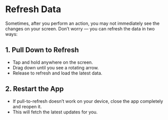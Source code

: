 # Refresh Data

Sometimes, after you perform an action, you may not immediately see the changes on your screen. Don’t worry — you can refresh the data in two ways:


## 1. Pull Down to Refresh
- Tap and hold anywhere on the screen.  
- Drag down until you see a rotating arrow.  
- Release to refresh and load the latest data.  


## 2. Restart the App
- If pull-to-refresh doesn’t work on your device, close the app completely and reopen it.  
- This will fetch the latest updates for you.  
